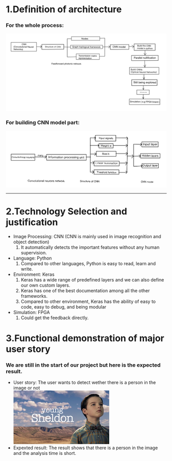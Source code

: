 1.Definition of architecture  
==

### For the whole process:  
![image](https://github.com/ChujunQi/EC601_photonics_image_processor/blob/main/Sprint2/pics/whole.jpg)  

### For building CNN model part:  
![image](https://github.com/ChujunQi/EC601_photonics_image_processor/blob/main/Sprint2/pics/modelCNN.jpg)  
   
----
    

2.Technology Selection and justification
==

- Image Processing: CNN (CNN is mainly used in image recognition and object detection)  
  1) It automatically detects the important features without any human supervision.
- Language: Python
  1) Compared to other languages, Python is easy to read, learn and write.
- Environment: Keras
  1) Keras has a wide range of predefined layers and we can also define our own custom layers.
  2) Keras has one of the best documentation among all the other frameworks.
  3) Compared to other environment, Keras has the ability of easy to code, easy to debug, and being modular 
- Simulation: FPGA
  1) Could get the feedback directly.
 
3.Functional demonstration of major user story
==
### We are still in the start of our project but here is the expected result.
- User story: The user wants to detect wether there is a person in the image or not  
![image](https://github.com/ChujunQi/EC601_photonics_image_processor/blob/main/Sprint2/pics/example.png)  
- Expexted result: The result shows that there is a person in the image and the analysis time is short.

